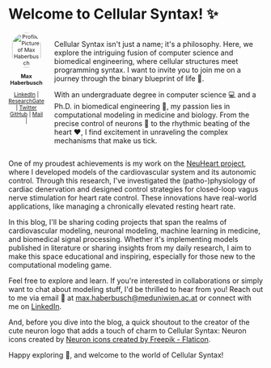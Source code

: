 <h1>Welcome to Cellular Syntax! ✨</h1>


<div style="display: flex; align-items: flex-start;">
  <div style="margin-right: 20px; font-size:8pt; text-align:center">
    <img src="https://raw.githubusercontent.com/CellularSyntax/cellularsyntax.github.io/main/profile_pic.jfif" alt="Profile Picture of Max Haberbusch" style="width: 90%; border-radius: 50%;">
    <p style="margin-bottom:0px font-size:12pt"><strong>Max Haberbusch</strong></p>
      <a href="https://www.linkedin.com/in/max-haberbusch-505625142/">LinkedIn</a> | 
      <a href="https://www.researchgate.net/profile/Max-Haberbusch">ResearchGate</a> | 
      <a href="https://twitter.com/cellular_syntax" target="_blank">Twitter</a>
      <a href="https://github.com/CellularSyntax" target="_blank">GitHub</a> | 
      <a href="mailto:max.haberbusch@meduniwien.ac.at">Mail</a> | 
  </div>
  <div>
    <p>Cellular Syntax isn't just a name; it's a philosophy. Here, we explore the intriguing fusion of computer science and biomedical engineering, where cellular structures meet programming syntax. I want to invite you to join me on a journey through the binary blueprint of life 🧬.</p>
    <p>With an undergraduate degree in computer science 💻 and a Ph.D. in biomedical engineering 🧪, my passion lies in computational modeling in medicine and biology. From the precise control of neurons 🧠 to the rhythmic beating of the heart ❤️, I find excitement in unraveling the complex mechanisms that make us tick.</p>
  </div>
</div>

<p>One of my proudest achievements is my work on the <a href="http://www.neuhearth2020.eu/" target="_blank">NeuHeart project</a>, where I developed models of the cardiovascular system and its autonomic control. Through this research, I've investigated the (patho-)physiology of cardiac denervation and designed control strategies for closed-loop vagus nerve stimulation for heart rate control. These innovations have real-world applications, like managing a chronically elevated resting heart rate.</p>

<p>In this blog, I'll be sharing coding projects that span the realms of cardiovascular modeling, neuronal modeling, machine learning in medicine, and biomedical signal processing. Whether it's implementing models published in literature or sharing insights from my daily research, I aim to make this space educational and inspiring, especially for those new to the computational modeling game.</p>

<p>Feel free to explore and learn. If you're interested in collaborations or simply want to chat about modeling stuff, I'd be thrilled to hear from you! Reach out to me via email 📧 at <a href="mailto:max.haberbusch@meduniwien.ac.at">max.haberbusch@meduniwien.ac.at</a> or connect with me on <a href="https://www.linkedin.com/in/max-haberbusch-505625142/" target="_blank">LinkedIn</a>.</p>

<p>And, before you dive into the blog, a quick shoutout to the creator of the cute neuron logo that adds a touch of charm to Cellular Syntax: Neuron icons created by <a href="https://www.flaticon.com/free-icons/neuron" title="neuron icons" target="_blank">Neuron icons created by Freepik - Flaticon</a>.</p>

<p>Happy exploring 🚀, and welcome to the world of Cellular Syntax!</p>

